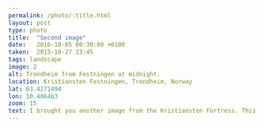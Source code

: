 ```yaml
---
permalink: /photo/:title.html
layout: post
type: photo
title:  "Second image"
date:   2016-10-05 00:30:00 +0100
taken:  2015-10-27 23:45
tags: landscape
image: 2
alt: Trondheim from Festningen at midnight.
location: Kristiansten Festningen, Trondheim, Norway
lat: 63.4271494
lon: 10.406463
zoom: 15
text: I brought you another image from the Kristiansten Fortress. This shot was taken nearly midnight in 2015 Fall. The whole city was covered in fog, and the moonlight was reflected back from it. Fantastic view!
---
```

